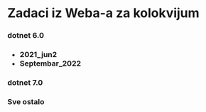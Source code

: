 # Zadaci iz Weba-a za kolokvijum
<h3>dotnet 6.0<h3>
<ul>
    <li>2021_jun2</li>
    <li>Septembar_2022</li>
</ul>
<h3>dotnet 7.0<h3>
Sve ostalo
